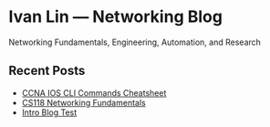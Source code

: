# Ivan Lin — Networking Blog
Networking Fundamentals, Engineering, Automation, and Research

## Recent Posts
- [CCNA IOS CLI Commands Cheatsheet](./posts/2025-09-01-CCNA-IOS-CLI-CHEATSHEET.md)
- [CS118 Networking Fundamentals](./posts/2025-04-01-CS118-network-fundamentals-cheatsheet.md)
- [Intro Blog Test](./posts/2025-03-28-hello.md)